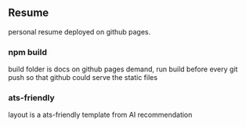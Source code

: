 ## Resume

personal resume deployed on github pages.

### npm build

build folder is docs on github pages demand, run build before every git push so that github could serve the static files

### ats-friendly

layout is a ats-friendly template from AI recommendation
